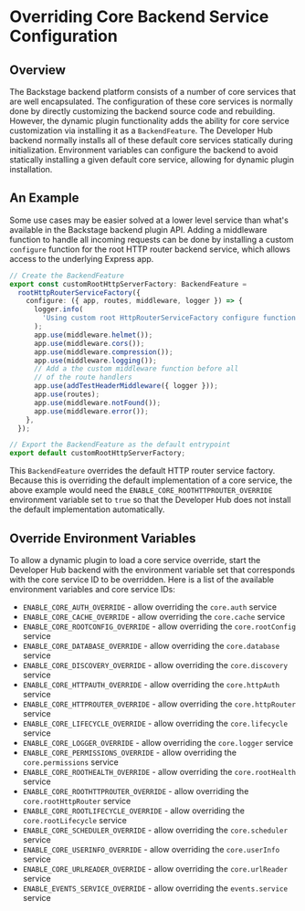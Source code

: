 # Overriding Core Backend Service Configuration

## Overview

The Backstage backend platform consists of a number of core services that are well encapsulated.  The configuration of these core services is normally done by directly customizing the backend source code and rebuilding. However, the dynamic plugin functionality adds the ability for core service customization via installing it as a `BackendFeature`.  The Developer Hub backend normally installs all of these default core services statically during initialization.  Environment variables can configure the backend to avoid statically installing a given default core service, allowing for dynamic plugin installation.

## An Example

Some use cases may be easier solved at a lower level service than what's available in the Backstage backend plugin API.  Adding a middleware function to handle all incoming requests can be done by installing a custom `configure` function for the root HTTP router backend service, which allows access to the underlying Express app.

```typescript
// Create the BackendFeature
export const customRootHttpServerFactory: BackendFeature =
  rootHttpRouterServiceFactory({
    configure: ({ app, routes, middleware, logger }) => {
      logger.info(
        'Using custom root HttpRouterServiceFactory configure function',
      );
      app.use(middleware.helmet());
      app.use(middleware.cors());
      app.use(middleware.compression());
      app.use(middleware.logging());
      // Add a the custom middleware function before all
      // of the route handlers
      app.use(addTestHeaderMiddleware({ logger }));
      app.use(routes);
      app.use(middleware.notFound());
      app.use(middleware.error());
    },
  });

// Export the BackendFeature as the default entrypoint
export default customRootHttpServerFactory;
```

This `BackendFeature` overrides the default HTTP router service factory.  Because this is overriding the default implementation of a core service, the above example would need the `ENABLE_CORE_ROOTHTTPROUTER_OVERRIDE` environment variable set to `true` so that the Developer Hub does not install the default implementation automatically.

## Override Environment Variables

To allow a dynamic plugin to load a core service override, start the Developer Hub backend with the environment variable set that corresponds with the core service ID to be overridden.  Here is a list of the available environment variables and core service IDs:

- `ENABLE_CORE_AUTH_OVERRIDE` - allow overriding the `core.auth` service
- `ENABLE_CORE_CACHE_OVERRIDE` - allow overriding the `core.cache` service
- `ENABLE_CORE_ROOTCONFIG_OVERRIDE` - allow overriding the `core.rootConfig` service
- `ENABLE_CORE_DATABASE_OVERRIDE` - allow overriding the `core.database` service
- `ENABLE_CORE_DISCOVERY_OVERRIDE` - allow overriding the `core.discovery` service
- `ENABLE_CORE_HTTPAUTH_OVERRIDE` - allow overriding the `core.httpAuth` service
- `ENABLE_CORE_HTTPROUTER_OVERRIDE` - allow overriding the `core.httpRouter` service
- `ENABLE_CORE_LIFECYCLE_OVERRIDE` - allow overriding the `core.lifecycle` service
- `ENABLE_CORE_LOGGER_OVERRIDE` - allow overriding the `core.logger` service
- `ENABLE_CORE_PERMISSIONS_OVERRIDE` - allow overriding the `core.permissions` service
- `ENABLE_CORE_ROOTHEALTH_OVERRIDE` - allow overriding the `core.rootHealth` service
- `ENABLE_CORE_ROOTHTTPROUTER_OVERRIDE` - allow overriding the `core.rootHttpRouter` service
- `ENABLE_CORE_ROOTLIFECYCLE_OVERRIDE` - allow overriding the `core.rootLifecycle` service
- `ENABLE_CORE_SCHEDULER_OVERRIDE` - allow overriding the `core.scheduler` service
- `ENABLE_CORE_USERINFO_OVERRIDE` - allow overriding the `core.userInfo` service
- `ENABLE_CORE_URLREADER_OVERRIDE` - allow overriding the `core.urlReader` service
- `ENABLE_EVENTS_SERVICE_OVERRIDE` - allow overriding the `events.service` service
